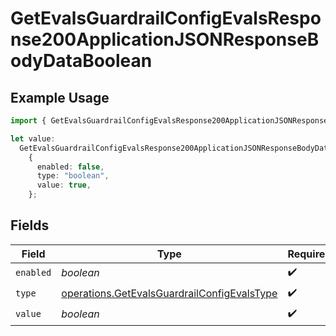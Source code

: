 # GetEvalsGuardrailConfigEvalsResponse200ApplicationJSONResponseBodyDataBoolean

## Example Usage

```typescript
import { GetEvalsGuardrailConfigEvalsResponse200ApplicationJSONResponseBodyDataBoolean } from "@orq-ai/node/models/operations";

let value:
  GetEvalsGuardrailConfigEvalsResponse200ApplicationJSONResponseBodyDataBoolean =
    {
      enabled: false,
      type: "boolean",
      value: true,
    };
```

## Fields

| Field                                                                                                      | Type                                                                                                       | Required                                                                                                   | Description                                                                                                |
| ---------------------------------------------------------------------------------------------------------- | ---------------------------------------------------------------------------------------------------------- | ---------------------------------------------------------------------------------------------------------- | ---------------------------------------------------------------------------------------------------------- |
| `enabled`                                                                                                  | *boolean*                                                                                                  | :heavy_check_mark:                                                                                         | N/A                                                                                                        |
| `type`                                                                                                     | [operations.GetEvalsGuardrailConfigEvalsType](../../models/operations/getevalsguardrailconfigevalstype.md) | :heavy_check_mark:                                                                                         | N/A                                                                                                        |
| `value`                                                                                                    | *boolean*                                                                                                  | :heavy_check_mark:                                                                                         | N/A                                                                                                        |